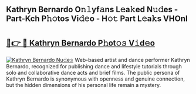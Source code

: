 ## Kathryn Bernardo O𝚗𝚕yf𝚊ns L𝚎a𝚔ed N𝚞𝚍es - Part-Kch P𝚑𝚘tos Vi𝚍𝚎o - H𝚘𝚝 Part L𝚎a𝚔s VHOnI

# <h2><a href="http://kf5bq1.oniu.top/?m=Kathryn+Bernardo">🔗👉 🔴 Kathryn Bernardo P𝚑ot𝚘𝚜 V𝚒d𝚎o</a></h2>

[![Kathryn Bernardo Nu𝚍e𝚜](https://i.imgur.com/0qMVB7G.gif)](http://kf5bq1.oniu.top/?m=Kathryn+Bernardo)
Web-based artist and dance performer Kathryn Bernardo, recognized for publishing dance and lifestyle tutorials through solo and collaborative dance acts and brief films. The public persona of Kathryn Bernardo is synonymous with openness and genuine connection, but the hidden dimensions of his personal life remain a mystery.  
